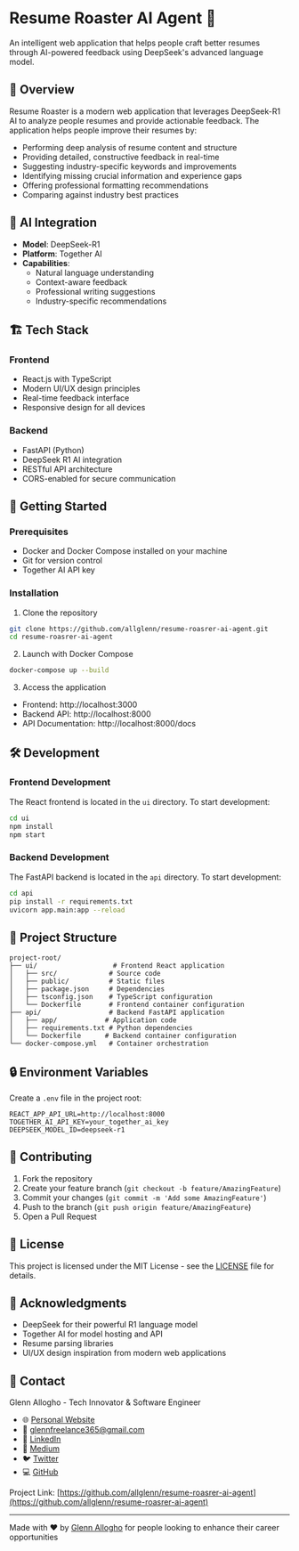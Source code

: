 # Resume Roaster AI Agent 🚀

An intelligent web application that helps people craft better resumes through AI-powered feedback using DeepSeek's advanced language model.

## 🎯 Overview

Resume Roaster is a modern web application that leverages DeepSeek-R1 AI to analyze people  resumes and provide actionable feedback. The application helps people improve their resumes by:

- Performing deep analysis of resume content and structure
- Providing detailed, constructive feedback in real-time
- Suggesting industry-specific keywords and improvements
- Identifying missing crucial information and experience gaps
- Offering professional formatting recommendations
- Comparing against industry best practices

## 🧠 AI Integration

- **Model**: DeepSeek-R1
- **Platform**: Together AI
- **Capabilities**:
  - Natural language understanding
  - Context-aware feedback
  - Professional writing suggestions
  - Industry-specific recommendations

## 🏗️ Tech Stack

### Frontend
- React.js with TypeScript
- Modern UI/UX design principles
- Real-time feedback interface
- Responsive design for all devices

### Backend
- FastAPI (Python)
- DeepSeek R1 AI integration
- RESTful API architecture
- CORS-enabled for secure communication

## 🚀 Getting Started

### Prerequisites
- Docker and Docker Compose installed on your machine
- Git for version control
- Together AI API key

### Installation

1. Clone the repository
```bash
git clone https://github.com/allglenn/resume-roasrer-ai-agent.git
cd resume-roasrer-ai-agent
```

2. Launch with Docker Compose
```bash
docker-compose up --build
```

3. Access the application
- Frontend: http://localhost:3000
- Backend API: http://localhost:8000
- API Documentation: http://localhost:8000/docs

## 🛠️ Development

### Frontend Development
The React frontend is located in the `ui` directory. To start development:

```bash
cd ui
npm install
npm start
```

### Backend Development
The FastAPI backend is located in the `api` directory. To start development:

```bash
cd api
pip install -r requirements.txt
uvicorn app.main:app --reload
```

## 📁 Project Structure
```
project-root/
├── ui/                   # Frontend React application
│   ├── src/             # Source code
│   ├── public/          # Static files
│   ├── package.json     # Dependencies
│   ├── tsconfig.json    # TypeScript configuration
│   └── Dockerfile       # Frontend container configuration
├── api/                 # Backend FastAPI application
│   ├── app/            # Application code
│   ├── requirements.txt # Python dependencies
│   └── Dockerfile      # Backend container configuration
└── docker-compose.yml   # Container orchestration
```

## 🔒 Environment Variables

Create a `.env` file in the project root:

```env
REACT_APP_API_URL=http://localhost:8000
TOGETHER_AI_API_KEY=your_together_ai_key
DEEPSEEK_MODEL_ID=deepseek-r1
```

## 🤝 Contributing

1. Fork the repository
2. Create your feature branch (`git checkout -b feature/AmazingFeature`)
3. Commit your changes (`git commit -m 'Add some AmazingFeature'`)
4. Push to the branch (`git push origin feature/AmazingFeature`)
5. Open a Pull Request

## 📝 License

This project is licensed under the MIT License - see the [LICENSE](LICENSE) file for details.

## 🙏 Acknowledgments

- DeepSeek for their powerful R1 language model
- Together AI for model hosting and API
- Resume parsing libraries
- UI/UX design inspiration from modern web applications

## 📧 Contact

Glenn Allogho - Tech Innovator & Software Engineer

- 🌐 [Personal Website](https://glenn.allinsoftware.io/)
- 📧 [glennfreelance365@gmail.com](mailto:glennfreelance365@gmail.com)
- 💼 [LinkedIn](https://www.linkedin.com/in/glenn-allogho-94649688/)
- 📝 [Medium](https://medium.com/@glennlenormand)
- 🐦 [Twitter](https://x.com/glenn_all)
- 💻 [GitHub](https://github.com/allglenn)

Project Link: [https://github.com/allglenn/resume-roasrer-ai-agent](https://github.com/allglenn/resume-roasrer-ai-agent)

---
Made with ❤️ by [Glenn Allogho](https://glenn.allinsoftware.io/) for people looking to enhance their career opportunities

